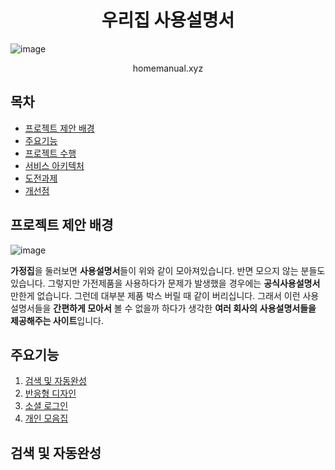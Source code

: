 <h1 align="center"> 우리집 사용설명서 </h1>

![image](https://user-images.githubusercontent.com/25981278/103438478-c5019800-4c76-11eb-9838-acce019680a2.png)

<p align="center"><a src="https://homemanual.xyz">homemanual.xyz</a></p>

## 목차

- [프로젝트 제안 배경](#프로젝트-제안-배경)
- [주요기능](#주요기능)
- [프로젝트 수행](#프로젝트-수행)
- [서비스 아키텍처](#서비스-아키텍처)
- [도전과제](#도전과제)
- [개선점](#개선점)

## 프로젝트 제안 배경

![image](https://user-images.githubusercontent.com/25981278/103438599-b8317400-4c77-11eb-925f-5c8ce918cb01.png)

**가정집**을 둘러보면 **사용설명서**들이 위와 같이 모아져있습니다. 반면 모으지 않는 분들도 있습니다. 그렇지만 가전제품을 사용하다가 문제가 발생했을 경우에는 **공식사용설명서** 만한게 없습니다. 그런데 대부분 제품 박스 버릴 때 같이 버리십니다. 그래서 이런 사용설명서들을 **간편하게 모아서** 볼 수 없을까 하다가 생각한 **여러 회사의** **사용설명서들을** **제공해주는 사이트**입니다.

## 주요기능

1. [검색 및 자동완성](#검색-및-자동완성)
2. [반응형 디자인](#반응형-디자인)
3. [소셜 로그인](#소셜-로그인)
4. [개인 모음집](#개인-모음집)

## 검색 및 자동완성



